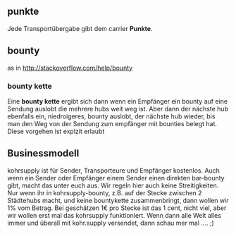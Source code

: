 
## punkte

Jede Transportübergabe gibt dem carrier __Punkte__.

## bounty

as in http://stackoverflow.com/help/bounty

### bounty kette

Eine **bounty kette** ergibt sich dann wenn ein Empfänger ein bounty auf eine Sendung auslobt die mehrere hubs weit weg ist. Aber dann der nächste hub ebenfalls ein, niedroigeres, bounty auslobt, der nächste hub wieder, bis man den Weg von der Sendung zum empfänger mit bounties belegt hat. Diese vorgehen ist explzit erlaubt

## Businessmodell

kohrsupply ist für Sender, Transporteure und Empfänger kostenlos. Auch wenn ein Sender oder Empfänger einem Sender einen direkten bar-bounty gibt, macht das unter euch aus. Wir regeln hier auch keine Streitigkeiten. Nur wenn ihr in kohrsupply-bounty, z.B. auf der Stecke zwischen 2 Städtehubs macht, und keine bountykette zusammenbringt, dann wollen wir 1% vom Betrag. Bei geschätzen 1€ pro Stecke ist das 1 cent, nicht viel, aber wir wollen erst mal das kohrsupply funktioniert. Wenn dann alle Welt alles immer und überall mit kohr.supply versendet, dann schau mer mal .... ;)
